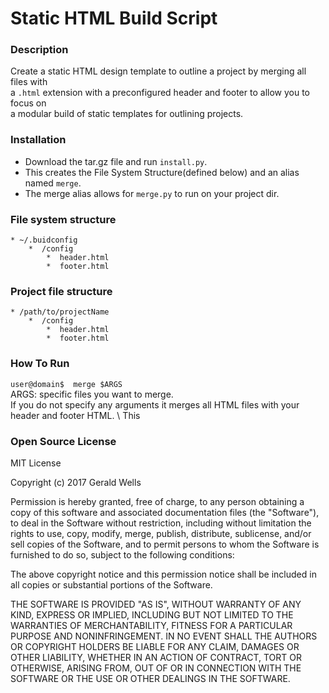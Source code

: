 # Static HTML Build Script

### Description
Create a  static HTML design template to outline a project by merging all files with \
a `.html` extension  with a preconfigured header and footer to allow you to focus on \
 a modular build of static templates for outlining projects.

### Installation
* Download the tar.gz file and run `install.py`.
* This creates the File System Structure(defined below) and an alias named `merge`.
* The merge alias allows for `merge.py` to run on your project dir.

### File system structure
```
* ~/.buidconfig
    *  /config
        *  header.html
        *  footer.html
```
### Project file structure
```
* /path/to/projectName
    *  /config
        *  header.html
        *  footer.html

```
### How To Run
`user@domain$  merge $ARGS`\
ARGS: specific files you want to merge. \
If you do not specify any arguments it merges all HTML files with your header and footer HTML. \ 
This 

### Open Source License
MIT License

Copyright (c) 2017 Gerald Wells

Permission is hereby granted, free of charge, to any person obtaining a copy
of this software and associated documentation files (the "Software"), to deal
in the Software without restriction, including without limitation the rights
to use, copy, modify, merge, publish, distribute, sublicense, and/or sell
copies of the Software, and to permit persons to whom the Software is
furnished to do so, subject to the following conditions:

The above copyright notice and this permission notice shall be included in all
copies or substantial portions of the Software.

THE SOFTWARE IS PROVIDED "AS IS", WITHOUT WARRANTY OF ANY KIND, EXPRESS OR
IMPLIED, INCLUDING BUT NOT LIMITED TO THE WARRANTIES OF MERCHANTABILITY,
FITNESS FOR A PARTICULAR PURPOSE AND NONINFRINGEMENT. IN NO EVENT SHALL THE
AUTHORS OR COPYRIGHT HOLDERS BE LIABLE FOR ANY CLAIM, DAMAGES OR OTHER
LIABILITY, WHETHER IN AN ACTION OF CONTRACT, TORT OR OTHERWISE, ARISING FROM,
OUT OF OR IN CONNECTION WITH THE SOFTWARE OR THE USE OR OTHER DEALINGS IN THE
SOFTWARE.
